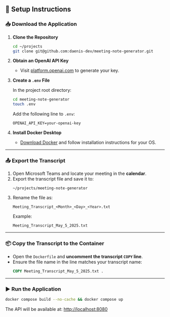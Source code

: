 ## 📝 Setup Instructions

### 📥 Download the Application

1. **Clone the Repository**
   ```bash
   cd ~/projects
   git clone git@github.com:daenis-dev/meeting-note-generator.git
   ```

2. **Obtain an OpenAI API Key**

   - Visit [platform.openai.com](https://platform.openai.com/account/api-keys) to generate your key.

3. **Create a `.env` File**

   In the project root directory:
   ```bash
   cd meeting-note-generator
   touch .env
   ```

   Add the following line to `.env`:
   ```
   OPENAI_API_KEY=your-openai-key
   ```

4. **Install Docker Desktop**

   - [Download Docker](https://www.docker.com/products/docker-desktop) and follow installation instructions for your OS.

---

### 📤 Export the Transcript

1. Open Microsoft Teams and locate your meeting in the **calendar**.
2. Export the transcript file and save it to:
   ```
   ~/projects/meeting-note-generator
   ```
3. Rename the file as:
   ```
   Meeting_Transcript_<Month>_<Day>_<Year>.txt
   ```
   Example:
   ```
   Meeting_Transcript_May_5_2025.txt
   ```

---

### 📦 Copy the Transcript to the Container

- Open the `Dockerfile` and **uncomment the transcript `COPY` line**.
- Ensure the file name in the line matches your transcript name:
  ```Dockerfile
  COPY Meeting_Transcript_May_5_2025.txt .
  ```

---

### ▶️ Run the Application

```bash
docker compose build --no-cache && docker compose up
```

The API will be available at: [http://localhost:8080](http://localhost:8080)
